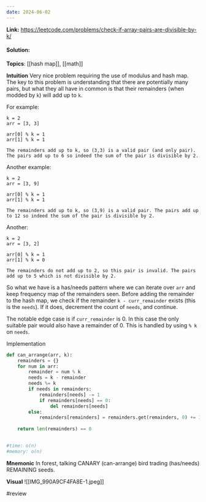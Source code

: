 ```yaml
---
date: 2024-06-02
---
```

**Link:** https://leetcode.com/problems/check-if-array-pairs-are-divisible-by-k/
#### Solution:

**Topics**: [[hash map]], [[math]]

**Intuition**
Very nice problem requiring the use of modulus and hash map. The key to this problem is understanding that there are potentially many pairs, but what they all have in common is that their remainders (when modded by `k`) will add up to `k`.

For example:
```
k = 2
arr = [3, 3]

arr[0] % k = 1
arr[1] % k = 1

The remainders add up to k, so (3,3) is a valid pair (and only pair). The pairs add up to 6 so indeed the sum of the pair is divisible by 2.
```

Another example:
```
k = 2
arr = [3, 9]

arr[0] % k = 1
arr[1] % k = 1

The remainders add up to k, so (3,9) is a valid pair. The pairs add up to 12 so indeed the sum of the pair is divisible by 2.
```

Another:
```
k = 2
arr = [3, 2]

arr[0] % k = 1
arr[1] % k = 0

The remainders do not add up to 2, so this pair is invalid. The pairs add up to 5 which is not divisible by 2.

```

So what we have is a has/needs pattern where we can iterate over `arr` and keep frequency map of the remainders seen. Before adding the remainder to the hash map, we check if the remainder `k - curr_remainder` exists (this is the `needs`). If it does, decrement the count of `needs`, and continue. 

The notable edge case is if `curr_remainder` is 0. In this case the only suitable pair would also have a remainder of 0. This is handled by using `% k` on `needs`.

Implementation
```python
def can_arrange(arr, k):
	remainders = {}
	for num in arr:
		remainder = num % k
		needs = k - remainder
		needs %= k
		if needs in remainders:
			remainders[needs] -= 1
			if remainders[needs] == 0:
				del remainders[needs]
		else:
			remainders[remainders] = remainders.get(remainders, 0) += 1
			
	return len(remainders) == 0
		

#time: o(n)
#memory: o(n)
```

**Mnemonic**
In forest, talking CANARY (can-arrange) bird trading (has/needs) REMAINING seeds. 

**Visual** 
![[IMG_990A9CF4FA8E-1.jpeg]]

#review 


